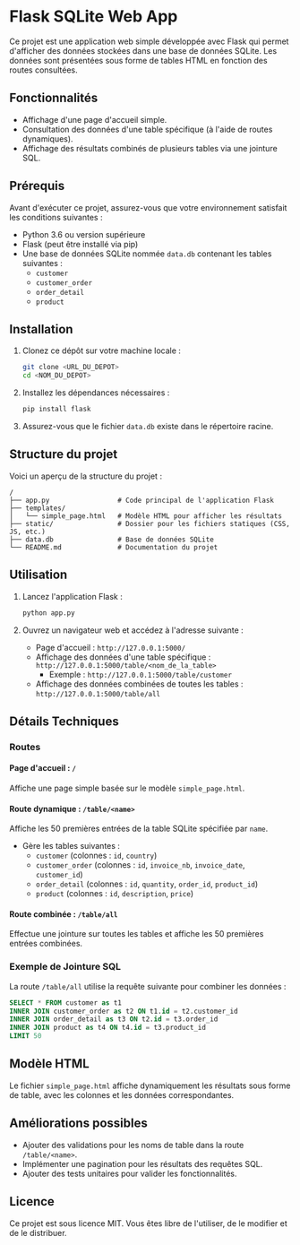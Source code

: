 # Flask SQLite Web App

Ce projet est une application web simple développée avec Flask qui permet d'afficher des données stockées dans une base de données SQLite. Les données sont présentées sous forme de tables HTML en fonction des routes consultées.

## Fonctionnalités

- Affichage d'une page d'accueil simple.
- Consultation des données d'une table spécifique (à l'aide de routes dynamiques).
- Affichage des résultats combinés de plusieurs tables via une jointure SQL.

## Prérequis

Avant d'exécuter ce projet, assurez-vous que votre environnement satisfait les conditions suivantes :

- Python 3.6 ou version supérieure
- Flask (peut être installé via pip)
- Une base de données SQLite nommée `data.db` contenant les tables suivantes :
  - `customer`
  - `customer_order`
  - `order_detail`
  - `product`

## Installation

1. Clonez ce dépôt sur votre machine locale :

   ```bash
   git clone <URL_DU_DEPOT>
   cd <NOM_DU_DEPOT>
   ```

2. Installez les dépendances nécessaires :

   ```bash
   pip install flask
   ```

3. Assurez-vous que le fichier `data.db` existe dans le répertoire racine.

## Structure du projet

Voici un aperçu de la structure du projet :

```
/
├── app.py                 # Code principal de l'application Flask
├── templates/
│   └── simple_page.html   # Modèle HTML pour afficher les résultats
├── static/                # Dossier pour les fichiers statiques (CSS, JS, etc.)
├── data.db                # Base de données SQLite
└── README.md              # Documentation du projet
```

## Utilisation

1. Lancez l'application Flask :

   ```bash
   python app.py
   ```

2. Ouvrez un navigateur web et accédez à l'adresse suivante :

   - Page d'accueil : `http://127.0.0.1:5000/`
   - Affichage des données d'une table spécifique : `http://127.0.0.1:5000/table/<nom_de_la_table>`
     - Exemple : `http://127.0.0.1:5000/table/customer`
   - Affichage des données combinées de toutes les tables : `http://127.0.0.1:5000/table/all`

## Détails Techniques

### Routes

#### Page d'accueil : `/`
Affiche une page simple basée sur le modèle `simple_page.html`.

#### Route dynamique : `/table/<name>`
Affiche les 50 premières entrées de la table SQLite spécifiée par `name`.

- Gère les tables suivantes :
  - `customer` (colonnes : `id`, `country`)
  - `customer_order` (colonnes : `id`, `invoice_nb`, `invoice_date`, `customer_id`)
  - `order_detail` (colonnes : `id`, `quantity`, `order_id`, `product_id`)
  - `product` (colonnes : `id`, `description`, `price`)

#### Route combinée : `/table/all`
Effectue une jointure sur toutes les tables et affiche les 50 premières entrées combinées.

### Exemple de Jointure SQL

La route `/table/all` utilise la requête suivante pour combiner les données :

```sql
SELECT * FROM customer as t1 
INNER JOIN customer_order as t2 ON t1.id = t2.customer_id
INNER JOIN order_detail as t3 ON t2.id = t3.order_id
INNER JOIN product as t4 ON t4.id = t3.product_id
LIMIT 50
```

## Modèle HTML

Le fichier `simple_page.html` affiche dynamiquement les résultats sous forme de table, avec les colonnes et les données correspondantes.

## Améliorations possibles

- Ajouter des validations pour les noms de table dans la route `/table/<name>`.
- Implémenter une pagination pour les résultats des requêtes SQL.
- Ajouter des tests unitaires pour valider les fonctionnalités.

## Licence

Ce projet est sous licence MIT. Vous êtes libre de l'utiliser, de le modifier et de le distribuer.
